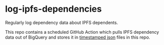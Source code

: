 # log-ipfs-dependencies

Regularly log dependency data about IPFS dependents.

This repo contains a scheduled GitHub Action which pulls IPFS dependency data out of BigQuery and stores it 
in [timestamped json](./logs) files in this repo.
